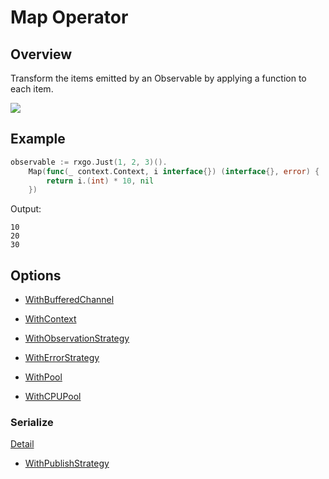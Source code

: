 
# Map Operator

## Overview

Transform the items emitted by an Observable by applying a function to each item.

![](http://reactivex.io/documentation/operators/images/map.png)

## Example

```go
observable := rxgo.Just(1, 2, 3)().
	Map(func(_ context.Context, i interface{}) (interface{}, error) {
		return i.(int) * 10, nil
	})
```

Output:

```
10
20
30
```

## Options

* [WithBufferedChannel](options.md#withbufferedchannel)

* [WithContext](options.md#withcontext)

* [WithObservationStrategy](options.md#withobservationstrategy)

* [WithErrorStrategy](options.md#witherrorstrategy)

* [WithPool](options.md#withpool)

* [WithCPUPool](options.md#withcpupool)

### Serialize

[Detail](options.md#serialize)

* [WithPublishStrategy](options.md#withpublishstrategy)